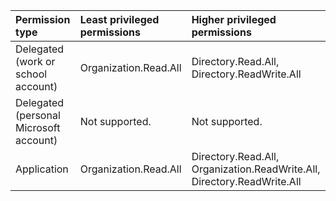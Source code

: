 |Permission type|Least privileged permissions|Higher privileged permissions|
|:---|:---|:---|
|Delegated (work or school account)|Organization.Read.All|Directory.Read.All, Directory.ReadWrite.All|
|Delegated (personal Microsoft account)|Not supported.|Not supported.|
|Application|Organization.Read.All|Directory.Read.All, Organization.ReadWrite.All, Directory.ReadWrite.All|